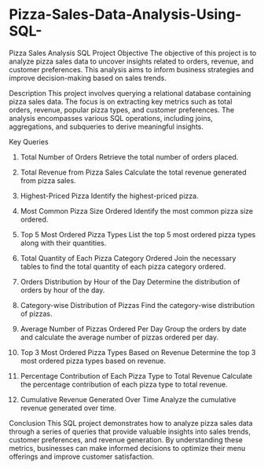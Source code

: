 # Pizza-Sales-Data-Analysis-Using-SQL-
Pizza Sales Analysis SQL Project
Objective
The objective of this project is to analyze pizza sales data to uncover insights related to orders, revenue, and customer preferences. This analysis aims to inform business strategies and improve decision-making based on sales trends.

Description
This project involves querying a relational database containing pizza sales data. The focus is on extracting key metrics such as total orders, revenue, popular pizza types, and customer preferences. The analysis encompasses various SQL operations, including joins, aggregations, and subqueries to derive meaningful insights.

Key Queries
1. Total Number of Orders
Retrieve the total number of orders placed.

2. Total Revenue from Pizza Sales
Calculate the total revenue generated from pizza sales.

3. Highest-Priced Pizza
Identify the highest-priced pizza.

4. Most Common Pizza Size Ordered
Identify the most common pizza size ordered.

5. Top 5 Most Ordered Pizza Types
List the top 5 most ordered pizza types along with their quantities.

6. Total Quantity of Each Pizza Category Ordered
Join the necessary tables to find the total quantity of each pizza category ordered.

7. Orders Distribution by Hour of the Day
Determine the distribution of orders by hour of the day.

8. Category-wise Distribution of Pizzas
Find the category-wise distribution of pizzas.

9. Average Number of Pizzas Ordered Per Day
Group the orders by date and calculate the average number of pizzas ordered per day.

10. Top 3 Most Ordered Pizza Types Based on Revenue
Determine the top 3 most ordered pizza types based on revenue.

11. Percentage Contribution of Each Pizza Type to Total Revenue
Calculate the percentage contribution of each pizza type to total revenue.

12. Cumulative Revenue Generated Over Time
Analyze the cumulative revenue generated over time.

Conclusion
This SQL project demonstrates how to analyze pizza sales data through a series of queries that provide valuable insights into sales trends, customer preferences, and revenue generation. By understanding these metrics, businesses can make informed decisions to optimize their menu offerings and improve customer satisfaction.

